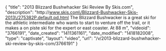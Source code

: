 {
    "title": "2013 Blizzard Bushwhacker Ski Review By Skis.com",
    "description": "http:\/\/www.skis.com\/Blizzard-Bushwacker-Skis-2013\/275382P,default,pd.html  The Blizzard Bushwacker is a great ski for the athletic intermediate who wants to start to venture off the trail, or it makes a on piste ski for the expert or east coaster. At 88 m",
    "videoid": "3766191",
    "date_created": "1411361161",
    "date_modified": "1418182008",
    "type": "captivate",
    "layout": "video",
    "url": "\/v\/2013-blizzard-bushwhacker-ski-review-by-skis-com\/3766191"
}
